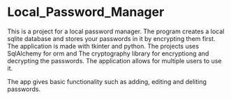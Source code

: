 # Local_Password_Manager

This is a project for a local password manager. The program creates a local sqlite database
and stores your passwords in it by encrypting them first. The application is made with tkinter and python. The projects uses SqlAlchemy for orm and The cryptography library for encryptiong and decrypting the passwords. The application allows for multiple users to use it.

The app gives basic functionality such as adding, editing and deliting passwords.